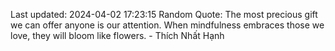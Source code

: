 Last updated: 2024-04-02 17:23:15
Random Quote: The most precious gift we can offer anyone is our attention. When mindfulness embraces those we love, they will bloom like flowers. - Thích Nhất Hạnh